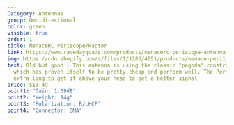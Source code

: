 ```yaml
---
Category: Antennas
group: Omnidirectional
color: green
visible: true
order: 1
title: MenaceRC Periscope/Raptor
link: https://www.racedayquads.com/products/menacerc-periscope-antenna-rhcp
img: https://cdn.shopify.com/s/files/1/1285/4651/products/menace-peri1_1800x1800.png?v=1627331890
text: Old but good - This antenna is using the classic "pagoda" construction
  which has proven itself to be pretty cheap and perform well. The Periscope is
  extra long to get it above your head to get a better signal
price: $13.49
point1: "Gain: 1.09dB"
point2: "Weight: 14g"
point3: "Polarization: R/LHCP"
point4: "Connector: SMA"
---
```

